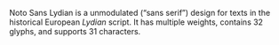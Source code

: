 Noto Sans Lydian is a unmodulated (“sans serif”) design for texts in the historical European _Lydian_ script. It has multiple weights, contains 32 glyphs, and supports 31 characters.